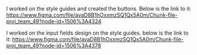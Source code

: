 I worked on the style guides and created the buttons. Below is the link to it:
https://www.figma.com/file/avaD8B1hOxxmzSQ1Qx5A0m/Chunk-file-proj_team_49?node-id=1506%3A4324


I worked on the input fields design on the style guides. below is the link to it: 
https://www.figma.com/file/avaD8B1hOxxmzSQ1Qx5A0m/Chunk-file-proj_team_49?node-id=1506%3A4378
